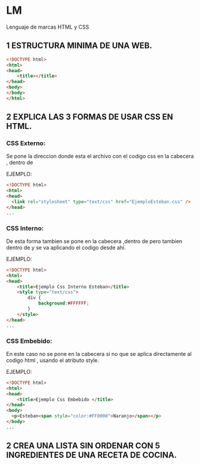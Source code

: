 # LM

Lenguaje de marcas HTML y CSS

## 1 ESTRUCTURA MINIMA DE UNA WEB.
```html
<!DOCTYPE html>
<html>
<head>
	<title></title>
</head>
<body>
</body>
</html>
```
## 2 EXPLICA LAS 3 FORMAS DE USAR CSS EN HTML.

### CSS Externo:
Se pone la direccion donde esta el archivo con el codigo css en la cabecera , dentro de <head></head>

EJEMPLO:
```html
<!DOCTYPE html>
<html>
<head>
  <link rel="stylesheet" type="text/css" href="EjemploEsteban.css" />
</head>
...
```

### CSS Interno:
De esta forma tambien se pone en la cabecera ,dentro de <head></head> pero tambien dentro de <style></style> y se va aplicando el codigo
desde ahí.

EJEMPLO:
```html
<!DOCTYPE html>
<html>
<head>
    <title>Ejemplo Css Interno Esteban</title>
    <style type="text/css">
        div {
            background:#FFFFFF;
        }
    </style>
</head>
...
```
### CSS Embebido:
En este caso no se pone en la cabecera si no que se aplica directamente al codigo html , usando el atributo style.

EJEMPLO:
```html
<!DOCTYPE html>
<html>
<head>
    <title>Ejemplo Css Embebido </title>   
</head>
<body>
  <p>Esteban<span style="color:#FF0000">Naranjo</span></p>
</body>
...
```
## 2 CREA UNA LISTA SIN ORDENAR CON 5 INGREDIENTES DE UNA RECETA DE COCINA.
